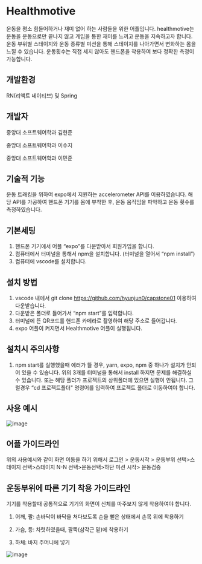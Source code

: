 # Healthmotive

 운동을 평소 힘들어하거나 재미 없어 하는 사람들을 위한 어플입니다. 
 healthmotive는 운동을 운동으로만 끝나지 않고 게임을 통한 재미를 느끼고 운동을 지속하고자 합니다. 
 운동 부위별 스테이지와 운동 종류별 미션을 통해 스테이지를 나아가면서 변화하는 몸을 느낄 수 있습니다. 
 운동횟수는 직접 세지 않아도 핸드폰을 착용하여 보다 정확한 측정이 가능합니다.


## 개발환경

RN(리액트 네이티브) 및 Spring

## 개발자

중앙대 소프트웨어학과 김현준

중앙대 소프트웨어학과 이수지

중앙대 소프트웨어학과 이민준



## 기술적 기능

운동 트래킹을 위하여 expo에서 지원하는 accelerometer API를 이용하였습니다. 
해당 API를 가공하여 핸드폰 기기를 몸에 부착한 후, 운동 움직임을 파악하고 운동 횟수를 측정하였습니다.



## 기본세팅
1. 핸드폰 기기에서 어플 “expo”를 다운받아서 회원가입을 합니다.
2. 컴퓨터에서 터미널을 통해서 npm을 설치합니다. (터미널을 열어서 “npm install”)
3. 컴퓨터에 vscode를 설치합니다.

## 설치 방법
1. vscode 내에서 git clone https://github.com/hyunjun0/capstone01 이용하여 다운받습니다.
2. 다운받은 폴더로 들어가서 “npm start”를 입력합니다.
3. 터미널에 뜬 QR코드를 핸드폰 카메라로 촬영하여 해당 주소로 들어갑니다.
4. expo 어플이 켜지면서 Healthmotive 어플이 실행됩니다.

## 설치시 주의사항
1. npm start를 실행했을때 에러가 뜰 경우, yarn, expo, npm 중 하나가 설치가 안되어 있을 수 있습니다. 위의 3개를 터미널을 통해서 install 하지면 문제를 해결하실 수 있습니다. 또는 해당 폴더가 프로젝트의 상위폴더에 있으면 실행이 안됩니다. 그럴경우 “cd 프로젝트폴더" 명령어를 입력하여 프로젝트 폴더로 이동하여야 합니다. 

## 사용 예시 

![image](https://github.com/hyunjun0/capstone01/assets/75122582/c11946ea-5d9a-45c3-b366-b063af7dd5d2)


## 어플 가이드라인

위의 사용예시와 같이 화면 이동을 하기 위해서
로그인 > 운동시작 > 운동부위 선택>스테이지 선택>스테이지 N-N 선택>운동선택>하단 미션 시작> 운동검증


## 운동부위에 따른 기기 착용 가이드라인

기기를 착용할때 공통적으로 기기의 화면이 신체를 마주보지 않게 착용하여야 합니다.

1. 어깨, 팔: 손바닥이 바닥을 쳐다보도록 손을 뻗은 상태에서 손목 위에 착용하기

2. 가슴, 등: 차렷하였을때, 팔뚝(삼각근 밑)에 착용하기

3. 하체: 바지 주머니에 넣기


![image](https://github.com/hyunjun0/capstone01/assets/75122582/2d669aca-1721-40cb-bfbe-f728b665cd86)

